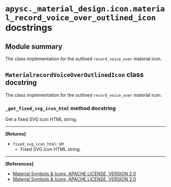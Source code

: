 # `apysc._material_design.icon.material_record_voice_over_outlined_icon` docstrings

## Module summary

The class implementation for the outlined `record_voice_over` material icon.

## `MaterialrecordVoiceOverOutlinedIcon` class docstring

The class implementation for the outlined `record_voice_over` material icon.

### `_get_fixed_svg_icon_html` method docstring

Get a fixed SVG icon HTML string.<hr>

**[Returns]**

- `fixed_svg_icon_html`: str
  - Fixed SVG icon HTML string.

<hr>

**[References]**

- [Material Symbols & Icons, APACHE LICENSE, VERSION 2.0](https://fonts.google.com/icons?icon.size=24&icon.color=%23e8eaed)
- [Material Symbols & Icons, APACHE LICENSE, VERSION 2.0](https://www.apache.org/licenses/LICENSE-2.0.html)